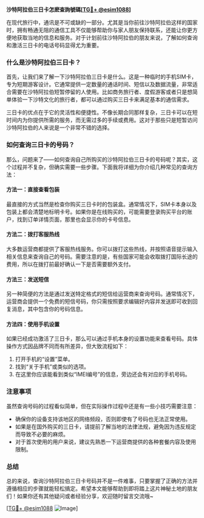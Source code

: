 **沙特阿拉伯三日卡怎麽查詢號碼[[TG💪+ @esim1088](https://t.me/s/esim1088)]**

在现代旅行中，通讯是不可或缺的一部分。尤其是当你前往沙特阿拉伯这样的国家时，拥有畅通无阻的通信工具不仅能够帮助你与家人朋友保持联系，还能让你更方便地获取当地的信息和服务。对于计划前往沙特阿拉伯的朋友来说，了解如何查询和激活三日卡的电话号码显得尤为重要。

### 什么是沙特阿拉伯三日卡？

首先，让我们来了解一下沙特阿拉伯三日卡是什么。这是一种临时的手机SIM卡，专为短期游客设计。它通常提供一定数量的通话时间、短信以及数据流量，非常适合需要在沙特阿拉伯短暂停留的人使用。比如商务旅行者、度假游客或者只是想简单体验一下沙特文化的旅行者，都可以通过购买三日卡来满足基本的通信需求。

三日卡的优点在于它的灵活性和便捷性。不像长期合同那样复杂，三日卡可以在短时间内为你提供所需的服务，而无需过多的手续或费用。这对于那些只是短暂访问沙特阿拉伯的人来说是一个非常不错的选择。

### 如何查询三日卡的号码？

那么，问题来了——如何查询自己所购买的沙特阿拉伯三日卡的号码呢？其实，这个过程并不复杂，但确实需要一些步骤。下面我将详细为你介绍几种常见的查询方法：

#### 方法一：直接查看包装

最直接的方式当然是检查你购买三日卡时的包装盒。通常情况下，SIM卡本身以及包装上都会清楚地标明卡号。如果你是在线购买的，可能需要登录购买平台的账户，找到订单详情页面，那里也会显示你的卡号信息。

#### 方法二：拨打客服热线

大多数运营商都提供了客服热线服务。你可以拨打这些热线，并按照语音提示输入相关信息来查询自己的号码。需要注意的是，有些国家可能会收取拨打国际长途的费用，所以在拨打前最好确认一下是否需要额外支付。

#### 方法三：发送短信

另一种简便的方法是通过发送特定格式的短信给运营商来查询号码。通常情况下，运营商会提供一个免费的短信号码，你只需按照要求编辑好内容并发送即可收到回复消息，其中包含你的号码信息。

#### 方法四：使用手机设置

如果已经成功激活了三日卡，那么可以通过手机本身的设置功能来查看号码。具体操作方式因品牌不同而有所差异，但大致流程如下：
1. 打开手机的“设置”菜单。
2. 找到“关于手机”或类似的选项。
3. 在这里你应该能看到类似“IMEI编号”的信息，旁边还会有对应的手机号码。

### 注意事项

虽然查询号码的过程看似简单，但在实际操作过程中还是有一些小技巧需要注意：
- 确保你的设备支持该地区的网络频段，否则即使有了号码也无法正常使用。
- 如果是在国外购买的三日卡，请提前了解当地的法律法规，避免因为违反规定而导致不必要的麻烦。
- 对于首次使用的用户来说，建议先熟悉一下运营商提供的各种套餐内容及使用限制。

### 总结

总的来说，查询沙特阿拉伯三日卡号码并不是一件难事，只要掌握了正确的方法并遵循相应的步骤就能轻松搞定。希望本文能够帮助到即将踏上这片神秘土地的朋友们！如果你还有其他疑问或者经验分享，欢迎随时留言交流哦~

[[TG💪+ @esim1088](https://t.me/s/esim1088) ![Image](https://i.postimg.cc/4NQfJmqS/Snipaste-2025-05-13-00-14-12.png)]